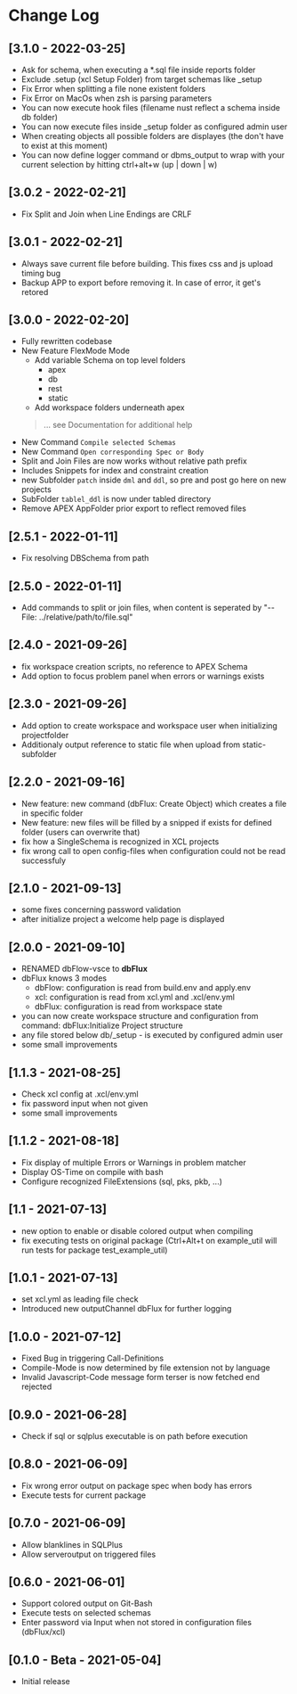 # Change Log

## [3.1.0 - 2022-03-25]
- Ask for schema, when executing a *.sql file inside reports folder
- Exclude .setup (xcl Setup Folder) from target schemas like _setup
- Fix Error when splitting a file none existent folders
- Fix Error on MacOs when zsh is parsing parameters
- You can now execute hook files (filename nust reflect a schema inside db folder)
- You can now execute files inside _setup folder as configured admin user
- When creating objects all possible folders are displayes (the don't have to exist at this moment)
- You can now define logger command or dbms_output to wrap with your current selection by hitting ctrl+alt+w (up | down | w)


## [3.0.2 - 2022-02-21]
- Fix Split and Join when Line Endings are CRLF

## [3.0.1 - 2022-02-21]
- Always save current file before building. This fixes css and js upload timing bug
- Backup APP to export before removing it. In case of error, it get's retored

## [3.0.0 - 2022-02-20]
- Fully rewritten codebase
- New Feature FlexMode Mode
  - Add variable Schema on top level folders
    - apex
    - db
    - rest
    - static
  - Add workspace folders underneath apex
  > ... see Documentation for additional help
- New Command `Compile selected Schemas`
- New Command `Open corresponding Spec or Body`
- Split and Join Files are now works without relative path prefix
- Includes Snippets for index and constraint creation
- new Subfolder `patch` inside `dml` and `ddl`, so pre and post go here on new projects
- SubFolder `tablel_ddl` is now under tabled directory
- Remove APEX AppFolder prior export to reflect removed files

## [2.5.1 - 2022-01-11]
- Fix resolving DBSchema from path

## [2.5.0 - 2022-01-11]
- Add commands to split or join files, when content is seperated by "-- File: ../relative/path/to/file.sql"

## [2.4.0 - 2021-09-26]
- fix workspace creation scripts, no reference to APEX Schema
- Add option to focus problem panel when errors or warnings exists

## [2.3.0 - 2021-09-26]
- Add option to create workspace and workspace user when initializing projectfolder
- Additionaly output reference to static file when upload from static-subfolder

## [2.2.0 - 2021-09-16]
- New feature: new command (dbFlux: Create Object) which creates a file in specific folder
- New feature: new files will be filled by a snipped if exists for defined folder (users can overwrite that)
- fix how a SingleSchema is recognized in XCL projects
- fix wrong call to open config-files when configuration could not be read successfuly

## [2.1.0 - 2021-09-13]
- some fixes concerning password validation
- after initialize project a welcome help page is displayed

## [2.0.0 - 2021-09-10]
- RENAMED dbFlow-vsce to **dbFlux**
- dbFlux knows 3 modes
  - dbFlow: configuration is read from build.env and apply.env
  - xcl: configuration is read from xcl.yml and .xcl/env.yml
  - dbFlux: configuration is read from workspace state
- you can now create workspace structure and configuration from command: dbFlux:Initialize Project structure
- any file stored below db/_setup - is executed by configured admin user
- some small improvements

## [1.1.3 - 2021-08-25]
- Check xcl config at .xcl/env.yml
- fix password input when not given
- some small improvements

## [1.1.2 - 2021-08-18]
- Fix display of multiple Errors or Warnings in problem matcher
- Display OS-Time on compile with bash
- Configure recognized FileExtensions (sql, pks, pkb, ...)

## [1.1 - 2021-07-13]
- new option to enable or disable colored output when compiling
- fix executing tests on original package (Ctrl+Alt+t on example_util will run tests for package test_example_util)

## [1.0.1 - 2021-07-13]
- set xcl.yml as leading file check
- Introduced new outputChannel dbFlux for further logging

## [1.0.0 - 2021-07-12]
- Fixed Bug in triggering Call-Definitions
- Compile-Mode is now determined by file extension not by language
- Invalid Javascript-Code message form terser is now fetched end rejected

## [0.9.0 - 2021-06-28]
- Check if sql or sqlplus executable is on path before execution

## [0.8.0 - 2021-06-09]
- Fix wrong error output on package spec when body has errors
- Execute tests for current package

## [0.7.0 - 2021-06-09]

- Allow blanklines in SQLPlus
- Allow serveroutput on triggered files

## [0.6.0 - 2021-06-01]

- Support colored output on Git-Bash
- Execute tests on selected schemas
- Enter password via Input when not stored in configuration files (dbFlux/xcl)


## [0.1.0 - Beta - 2021-05-04]

- Initial release